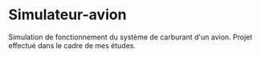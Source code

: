 # Simulateur-avion
Simulation de fonctionnement du système de carburant d'un avion. Projet effectué dans le cadre de mes études.
